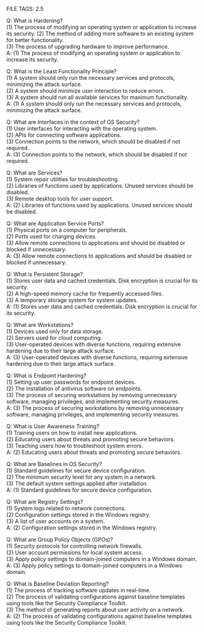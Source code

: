 FILE TAGS: 2.5

Q: What is Hardening?  
(1) The process of modifying an operating system or application to increase its security. 
(2) The method of adding more software to an existing system for better functionality.  
(3) The process of upgrading hardware to improve performance.  
A: (1) The process of modifying an operating system or application to increase its security.
<!--ID: 1723975289522-->


Q: What is the Least Functionality Principle?  
(1) A system should only run the necessary services and protocols, minimizing the attack surface.  
(2) A system should minimize user interaction to reduce errors.  
(3) A system should run all available services for maximum functionality.  
A: (1) A system should only run the necessary services and protocols, minimizing the attack surface.
<!--ID: 1723975289529-->


Q: What are Interfaces in the context of OS Security?  
(1) User interfaces for interacting with the operating system.  
(2) APIs for connecting software applications.  
(3) Connection points to the network, which should be disabled if not required.  
A: (3) Connection points to the network, which should be disabled if not required.
<!--ID: 1723975289535-->


Q: What are Services?  
(1) System repair utilities for troubleshooting.  
(2) Libraries of functions used by applications. Unused services should be disabled.  
(3) Remote desktop tools for user support.  
A: (2) Libraries of functions used by applications. Unused services should be disabled.
<!--ID: 1723975289541-->


Q: What are Application Service Ports?  
(1) Physical ports on a computer for peripherals.  
(2) Ports used for charging devices.  
(3) Allow remote connections to applications and should be disabled or blocked if unnecessary.  
A: (3) Allow remote connections to applications and should be disabled or blocked if unnecessary.
<!--ID: 1723975289547-->


Q: What is Persistent Storage?  
(1) Stores user data and cached credentials. Disk encryption is crucial for its security.  
(2) A high-speed memory cache for frequently accessed files.  
(3) A temporary storage system for system updates.  
A: (1) Stores user data and cached credentials. Disk encryption is crucial for its security.
<!--ID: 1723975289553-->


Q: What are Workstations?  
(1) Devices used only for data storage.  
(2) Servers used for cloud computing.  
(3) User-operated devices with diverse functions, requiring extensive hardening due to their large attack surface.  
A: (3) User-operated devices with diverse functions, requiring extensive hardening due to their large attack surface.
<!--ID: 1723975289558-->


Q: What is Endpoint Hardening?  
(1) Setting up user passwords for endpoint devices.  
(2) The installation of antivirus software on endpoints.  
(3) The process of securing workstations by removing unnecessary software, managing privileges, and implementing security measures.  
A: (3) The process of securing workstations by removing unnecessary software, managing privileges, and implementing security measures.
<!--ID: 1723975289564-->


Q: What is User Awareness Training?  
(1) Training users on how to install new applications.  
(2) Educating users about threats and promoting secure behaviors.  
(3) Teaching users how to troubleshoot system errors.  
A: (2) Educating users about threats and promoting secure behaviors.
<!--ID: 1723975289568-->


Q: What are Baselines in OS Security?  
(1) Standard guidelines for secure device configuration.  
(2) The minimum security level for any system in a network.  
(3) The default system settings applied after installation.  
A: (1) Standard guidelines for secure device configuration.
<!--ID: 1723975289583-->


Q: What are Registry Settings?  
(1) System logs related to network connections.  
(2) Configuration settings stored in the Windows registry.  
(3) A list of user accounts on a system.  
A: (2) Configuration settings stored in the Windows registry.
<!--ID: 1723975289587-->


Q: What are Group Policy Objects (GPOs)?  
(1) Security protocols for controlling network firewalls.  
(2) User account permissions for local system access.  
(3) Apply policy settings to domain-joined computers in a Windows domain.  
A: (3) Apply policy settings to domain-joined computers in a Windows domain.
<!--ID: 1723975289589-->


Q: What is Baseline Deviation Reporting?  
(1) The process of tracking software updates in real-time.  
(2) The process of validating configurations against baseline templates using tools like the Security Compliance Toolkit.  
(3) The method of generating reports about user activity on a network.  
A: (2) The process of validating configurations against baseline templates using tools like the Security Compliance Toolkit.
<!--ID: 1723975289594-->
